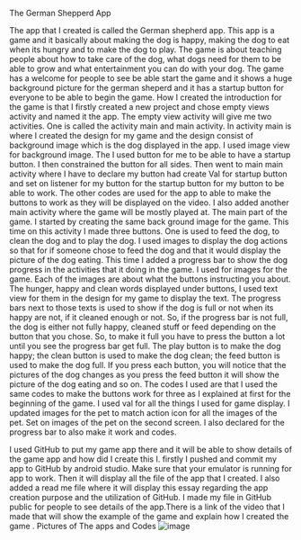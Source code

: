 The German Shepperd App

The app that I created is called the German shepherd app. This app is a game and it basically about making the dog is happy, making the dog to eat when its hungry and to make the dog to play. The game is about teaching people about how to take care of the dog, what dogs need for them to be able to grow and what entertainment you can do with your dog.
The game has a welcome for people to see be able start the game and it shows a huge background picture for the german sheperd and it has a startup button for everyone to be able to begin the game. How I created the introduction for the game is that I firstly created a new project and chose empty views activity and named it the app. The empty view activity will give me two activities. One is called the activity main and main activity. In activity main is where I created the design for my game and the design consist of background image which is the dog displayed in the app. I used image view for background image. The I used button for me to be able to have a startup button. I then constrained the button for all sides. Then went to main main activity where I have to declare my button had create Val for startup button and set on listener for my button for the startup button for my button to be able to work. The other codes are used for the app to able to make the buttons to work as they will be displayed on the video.
I also added another main activity where the game will be mostly played at. The main part of the game. I started by creating the same back ground image for the game. This time on this activity I made three buttons. One is used to feed the dog, to clean the dog and to play the dog. I used images to display the dog actions so that for if someone chose to feed the dog and that it would display the picture of the dog eating. This time I added a progress bar to show the dog progress in the activities that it doing in the game. I used for images for the game. Each of the images are about what the buttons instructing you about. The hunger, happy and clean words displayed under buttons, I used text view for them in the design for my game to display the text. The progress bars next to those texts is used to show if the dog is full or not when its happy are not, if it cleaned enough or not. So, if the progress bar is not full, the dog is either not fully happy, cleaned stuff or feed depending on the button that you chose. So, to make it full you have to press the button a lot until you see the progress bar get full. The play button is to make the dog happy; the clean button is used to make the dog clean; the feed button is used to make the dog full. If you press each button, you will notice that the pictures of the dog changes as you press the feed button it will show the picture of the dog eating and so on.
The codes I used are that I used the same codes to make the buttons work for three as I explained at first for the beginning of the game. I used val for all the things I used for game display. I updated images for the pet to match action icon for all the images of the pet. Set on images of the pet on the second screen. I also declared for the progress bar to also make it work and codes.

I used GitHub to put my game app there and it will be able to show details of the game app and how did I create this I. firstly I pushed and commit my app to GitHub by android studio. Make sure that your emulator is running for app to work. Then it will display all the file of the app that I created. I also added a read me file where it will display this essay regarding the app creation purpose and the utilization of GitHub. I made my file in GitHub public for people to see details of the app.There is a link of the video that I made that will show the example of the game and  explain how I created the game .
Pictures of The apps and Codes
![image](https://github.com/SiyethembaLushozi21/Assigment2/assets/165658340/2b0035f0-079e-4812-b4ca-df146d25000a)

